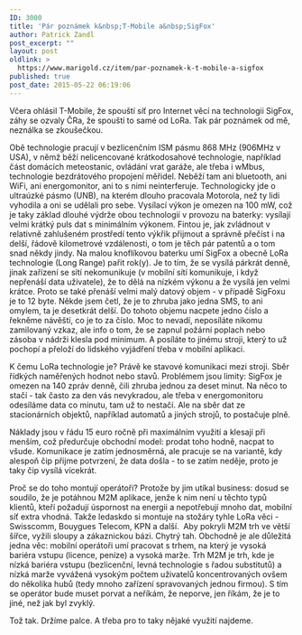 ```yaml
---
ID: 3000
title: 'Pár poznámek k&nbsp;T-Mobile a&nbsp;SigFox'
author: Patrick Zandl
post_excerpt: ""
layout: post
oldlink: >
  https://www.marigold.cz/item/par-poznamek-k-t-mobile-a-sigfox
published: true
post_date: 2015-05-22 06:19:06
---
```

<p>Včera ohlásil T-Mobile, že spouští síť pro Internet věcí na technologii SigFox, záhy se ozvaly ČRa, že spouští to samé od LoRa. Tak pár poznámek od mě, neználka se zkoušečkou.</p>

<!--more-->

<p>Obě technologie pracují v bezlicenčním ISM pásmu 868 MHz (906MHz v USA), v němž běží nelicencované krátkodosahové technologie, například část domácích meteostanic, ovládání vrat garáže, ale třeba i wMbus, technologie bezdrátového propojení měřidel. Neběží tam ani bluetooth, ani WiFi, ani energomonitor, ani to s nimi neinterferuje. Technologicky jde o ultraúzké pásmo (UNB), na kterém dlouho pracovala Motorola, než ty lidi vyhodila a oni se udělali pro sebe. Vysílací výkon je omezen na 100 mW, což je taky základ dlouhé výdrže obou technologií v provozu na baterky: vysílají velmi krátký puls dat s minimálním výkonem. Fintou je, jak zvládnout v relativně zahlušeném prostředí tento výkřik přijmout a správně přečíst i na delší, řádově kilometrové vzdálenosti, o tom je těch pár patentů a o tom snad někdy jindy. Na malou knoflíkovou baterku umí SigFox a obecně LoRa technologie (Long Range) pařit rok(y). Je to tím, že se vysílá párkrát denně, jinak zařízení se sítí nekomunikuje (v mobilní sítí komunikuje, i když nepřenáší data uživatele), že to dělá na nízkém výkonu a že vysílá jen velmi krátce. Proto se také přenáší velmi malý datový objem - v případě SigFoxu je to 12 byte. Někde jsem četl, že je to zhruba jako jedna SMS, to ani omylem, ta je desetkrát delší. Do tohoto objemu nacpete jedno číslo a řekněme návěští, co je to za číslo. Moc to nevadí, neposíláte nikomu zamilovaný vzkaz, ale info o tom, že se zapnul požární poplach nebo zásoba v nádrži klesla pod minimum. A posíláte to jinému stroji, který to už pochopí a přeloží do lidského vyjádření třeba v mobilní aplikaci.</p>
<p>K čemu LoRa technologie je? Právě ke stavové komunikaci mezi stroji. Sběr řídkých naměřených hodnot nebo stavů. Problémem jsou limity: SigFox je omezen na 140 zpráv denně, čili zhruba jednou za deset minut. Na něco to stačí - tak často za den vás nevykradou, ale třeba v energomonitoru odesíláme data co minutu, tam už to nestačí. Ale na sběr dat ze stacionárních objektů, například automatů a jiných strojů, to postačuje plně.</p>
<p>Náklady jsou v řádu 15 euro ročně při maximálním využití a klesají při menším, což předurčuje obchodní model: prodat toho hodně, nacpat to všude. Komunikace je zatím jednosměrná, ale pracuje se na variantě, kdy alespoň čip přijme potvrzení, že data došla - to se zatím neděje, proto je taky čip vysílá vícekrát.</p>
<p>Proč se do toho montují operátoři? Protože by jim utíkal business: dosud se soudilo, že je potáhnou M2M aplikace, jenže k nim není u těchto typů klientů, kteří požadují úspornost na energii a nepotřebují mnoho dat, mobilní síť extra vhodná. Takže ledaskdo si montuje na stožáry tyhle LoRa věci - Swisscomm, Bouygues Telecom, KPN a další.  Aby pokryli M2M trh ve větší šířce, vyžili sloupy a zákaznickou bázi. Chytrý tah. Obchodně je ale důležitá jedna věc: mobilní operátoři umí pracovat s trhem, na který je vysoká bariéra vstupu (licence, peníze) a vysoká marže. Trh M2M je trh, kde je nízká bariéra vstupu (bezlicenční, levná technologie s řadou substitutů) a nízká marže vyvážená vysokým počtem uživatelů koncentrovaných ovšem do několika hubů (tedy mnoho zařízení spravovaných jednou firmou). S tím se operátor bude muset porvat a neříkám, že neporve, jen říkám, že je to jiné, než jak byl zvyklý. </p>
<p>Tož tak. Držíme palce. A třeba pro to taky nějaké využití najdeme.</p>
<p> </p>